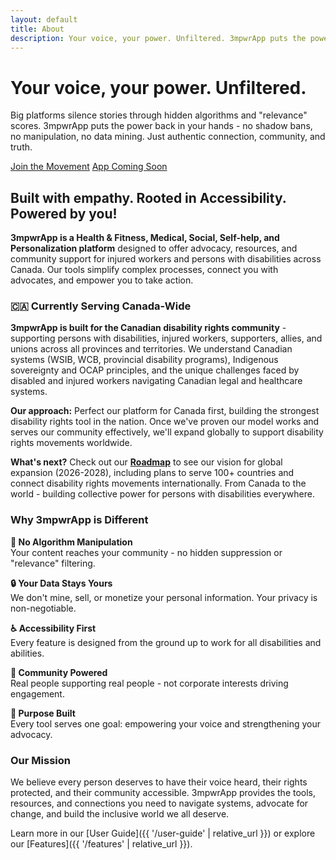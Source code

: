 ```yaml
---
layout: default
title: About
description: Your voice, your power. Unfiltered. 3mpwrApp puts the power back in your hands - no shadow bans, no manipulation, no data mining.
---
```


# Your voice, your power. Unfiltered.

Big platforms silence stories through hidden algorithms and "relevance" scores. 3mpwrApp puts the power back in your hands - no shadow bans, no manipulation, no data mining. Just authentic connection, community, and truth.

<div class="button-group">
  <a href="{{ '/newsletter' | relative_url }}" class="btn btn-primary">Join the Movement</a>
  <a href="{{ '/beta' | relative_url }}" class="btn btn-secondary">App Coming Soon</a>
</div>

## Built with empathy. Rooted in Accessibility. Powered by you!

**3mpwrApp is a Health & Fitness, Medical, Social, Self-help, and Personalization platform** designed to offer advocacy, resources, and community support for injured workers and persons with disabilities across Canada. Our tools simplify complex processes, connect you with advocates, and empower you to take action.

### 🇨🇦 Currently Serving Canada-Wide

**3mpwrApp is built for the Canadian disability rights community** - supporting persons with disabilities, injured workers, supporters, allies, and unions across all provinces and territories. We understand Canadian systems (WSIB, WCB, provincial disability programs), Indigenous sovereignty and OCAP principles, and the unique challenges faced by disabled and injured workers navigating Canadian legal and healthcare systems.

**Our approach:** Perfect our platform for Canada first, building the strongest disability rights tool in the nation. Once we've proven our model works and serves our community effectively, we'll expand globally to support disability rights movements worldwide.

**What's next?** Check out our **[Roadmap](/roadmap/)** to see our vision for global expansion (2026-2028), including plans to serve 100+ countries and connect disability rights movements internationally. From Canada to the world - building collective power for persons with disabilities everywhere.

### Why 3mpwrApp is Different

**🚫 No Algorithm Manipulation**  
Your content reaches your community - no hidden suppression or "relevance" filtering.

**🔒 Your Data Stays Yours**  
We don't mine, sell, or monetize your personal information. Your privacy is non-negotiable.

**♿ Accessibility First**  
Every feature is designed from the ground up to work for all disabilities and abilities.

**🤝 Community Powered**  
Real people supporting real people - not corporate interests driving engagement.

**🎯 Purpose Built**  
Every tool serves one goal: empowering your voice and strengthening your advocacy.

### Our Mission

We believe every person deserves to have their voice heard, their rights protected, and their community accessible. 3mpwrApp provides the tools, resources, and connections you need to navigate systems, advocate for change, and build the inclusive world we all deserve.

Learn more in our [User Guide]({{ '/user-guide' | relative_url }}) or explore our [Features]({{ '/features' | relative_url }}).

